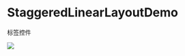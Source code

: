 # StaggeredLinearLayoutDemo
标签控件


![](https://github.com/shaohuaguo/StaggeredLinearLayoutDemo/tree/master/StaggeredLinearLayoutDemo/raw/master/screenshot/Screenshot_01.png)  
